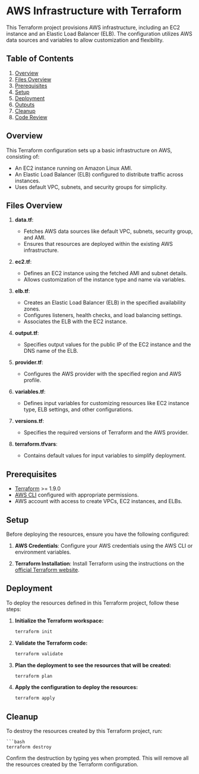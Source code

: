 # AWS Infrastructure with Terraform

This Terraform project provisions AWS infrastructure, including an EC2 instance and an Elastic Load Balancer (ELB). The configuration utilizes AWS data sources and variables to allow customization and flexibility.

## Table of Contents

1. [Overview](#overview)
2. [Files Overview](#files-overview)
3. [Prerequisites](#prerequisites)
4. [Setup](#setup)
5. [Deployment](#deployment)
6. [Outputs](#outputs)
7. [Cleanup](#cleanup)
8. [Code Review](#code-review)

## Overview

This Terraform configuration sets up a basic infrastructure on AWS, consisting of:
- An EC2 instance running on Amazon Linux AMI.
- An Elastic Load Balancer (ELB) configured to distribute traffic across instances.
- Uses default VPC, subnets, and security groups for simplicity.

## Files Overview

1. **data.tf**: 
   - Fetches AWS data sources like default VPC, subnets, security group, and AMI.
   - Ensures that resources are deployed within the existing AWS infrastructure.

2. **ec2.tf**: 
   - Defines an EC2 instance using the fetched AMI and subnet details.
   - Allows customization of the instance type and name via variables.

3. **elb.tf**: 
   - Creates an Elastic Load Balancer (ELB) in the specified availability zones.
   - Configures listeners, health checks, and load balancing settings.
   - Associates the ELB with the EC2 instance.

4. **output.tf**: 
   - Specifies output values for the public IP of the EC2 instance and the DNS name of the ELB.

5. **provider.tf**: 
   - Configures the AWS provider with the specified region and AWS profile.

6. **variables.tf**: 
   - Defines input variables for customizing resources like EC2 instance type, ELB settings, and other configurations.

7. **versions.tf**: 
   - Specifies the required versions of Terraform and the AWS provider.

8. **terraform.tfvars**: 
   - Contains default values for input variables to simplify deployment.

## Prerequisites

- [Terraform](https://www.terraform.io/downloads.html) >= 1.9.0
- [AWS CLI](https://aws.amazon.com/cli/) configured with appropriate permissions.
- AWS account with access to create VPCs, EC2 instances, and ELBs.

## Setup

Before deploying the resources, ensure you have the following configured:

1. **AWS Credentials**: Configure your AWS credentials using the AWS CLI or environment variables.

2. **Terraform Installation**: Install Terraform using the instructions on the [official Terraform website](https://www.terraform.io/downloads.html).

## Deployment

To deploy the resources defined in this Terraform project, follow these steps:

1. **Initialize the Terraform workspace:**

   ```bash
   terraform init

2. **Validate the Terraform code:**
    ```bash
    terraform validate

3. **Plan the deployment to see the resources that will be created:**
    
    ```bash
    terraform plan

4. **Apply the configuration to deploy the resources:**    

    ```bash
    terraform apply

## Cleanup

To destroy the resources created by this Terraform project, run:
    
    ```bash
    terraform destroy

Confirm the destruction by typing yes when prompted. This will remove all the resources created by the Terraform configuration.
